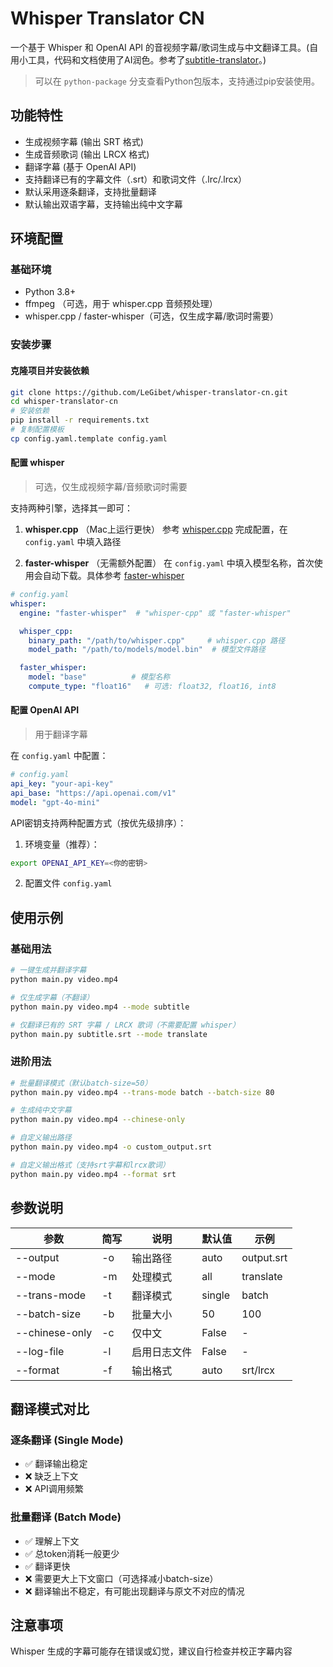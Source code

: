 # Whisper Translator CN
一个基于 Whisper 和 OpenAI API 的音视频字幕/歌词生成与中文翻译工具。(自用小工具，代码和文档使用了AI润色。参考了[subtitle-translator](https://github.com/fanxing333/subtitle-translator)。)

> 可以在 `python-package` 分支查看Python包版本，支持通过pip安装使用。

## 功能特性

- 生成视频字幕 (输出 SRT 格式)
- 生成音频歌词 (输出 LRCX 格式)
- 翻译字幕 (基于 OpenAI API)
- 支持翻译已有的字幕文件（.srt）和歌词文件（.lrc/.lrcx）
- 默认采用逐条翻译，支持批量翻译
- 默认输出双语字幕，支持输出纯中文字幕

## 环境配置

### 基础环境

- Python 3.8+
- ffmpeg （可选，用于 whisper.cpp 音频预处理）
- whisper.cpp / faster-whisper（可选，仅生成字幕/歌词时需要）

### 安装步骤

#### 克隆项目并安装依赖

```bash
git clone https://github.com/LeGibet/whisper-translator-cn.git
cd whisper-translator-cn
# 安装依赖
pip install -r requirements.txt
# 复制配置模板
cp config.yaml.template config.yaml
```

#### 配置 whisper

> 可选，仅生成视频字幕/音频歌词时需要

支持两种引擎，选择其一即可：

1. **whisper.cpp** （Mac上运行更快）
  参考 [whisper.cpp](https://github.com/ggerganov/whisper.cpp) 完成配置，在 `config.yaml` 中填入路径

2. **faster-whisper** （无需额外配置）
  在 `config.yaml` 中填入模型名称，首次使用会自动下载。具体参考 [faster-whisper](https://github.com/SYSTRAN/faster-whisper.git)

```yaml
# config.yaml
whisper:
  engine: "faster-whisper"  # "whisper-cpp" 或 "faster-whisper"

  whisper_cpp:
    binary_path: "/path/to/whisper.cpp"     # whisper.cpp 路径
    model_path: "/path/to/models/model.bin"  # 模型文件路径

  faster_whisper:
    model: "base"          # 模型名称
    compute_type: "float16"   # 可选: float32, float16, int8
```

#### 配置 OpenAI API

> 用于翻译字幕

在 `config.yaml` 中配置：

```yaml
# config.yaml
api_key: "your-api-key"
api_base: "https://api.openai.com/v1"
model: "gpt-4o-mini"
```

API密钥支持两种配置方式（按优先级排序）：

1. 环境变量（推荐）：

```bash
export OPENAI_API_KEY=<你的密钥>
```

2. 配置文件 `config.yaml`

## 使用示例

### 基础用法

```bash
# 一键生成并翻译字幕
python main.py video.mp4

# 仅生成字幕（不翻译）
python main.py video.mp4 --mode subtitle

# 仅翻译已有的 SRT 字幕 / LRCX 歌词（不需要配置 whisper）
python main.py subtitle.srt --mode translate
```

### 进阶用法

```bash
# 批量翻译模式（默认batch-size=50）
python main.py video.mp4 --trans-mode batch --batch-size 80

# 生成纯中文字幕
python main.py video.mp4 --chinese-only

# 自定义输出路径
python main.py video.mp4 -o custom_output.srt

# 自定义输出格式（支持srt字幕和lrcx歌词）
python main.py video.mp4 --format srt
```

## 参数说明

| 参数 | 简写 | 说明 | 默认值 | 示例 |
|------|------|------|--------|------|
| --output | -o | 输出路径 | auto | output.srt |
| --mode | -m | 处理模式 | all | translate |
| --trans-mode | -t | 翻译模式 | single | batch |
| --batch-size | -b | 批量大小 | 50 | 100 |
| --chinese-only | -c | 仅中文 | False | - |
| --log-file | -l | 启用日志文件 | False | - |
| --format | -f | 输出格式 | auto | srt/lrcx |

## 翻译模式对比

### 逐条翻译 (Single Mode)

- ✅ 翻译输出稳定
- ❌ 缺乏上下文
- ❌ API调用频繁

### 批量翻译 (Batch Mode)

- ✅ 理解上下文
- ✅ 总token消耗一般更少
- ✅ 翻译更快
- ❌ 需要更大上下文窗口（可选择减小batch-size）
- ❌ 翻译输出不稳定，有可能出现翻译与原文不对应的情况

## 注意事项

Whisper 生成的字幕可能存在错误或幻觉，建议自行检查并校正字幕内容

